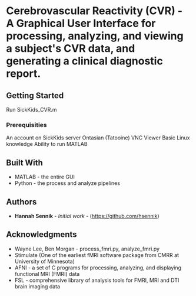 # Cerebrovascular Reactivity (CVR) - A Graphical User Interface for processing, analyzing, and viewing a subject's CVR data, and generating a clinical diagnostic report.

## Getting Started

Run SickKids_CVR.m

### Prerequisities

An account on SickKids server Ontasian (Tatooine)
VNC Viewer
Basic Linux knowledge
Ability to run MATLAB 

## Built With

* MATLAB - the entire GUI
* Python - the process and analyze pipelines

## Authors

* **Hannah Sennik** - *Initial work* - (https://github.com/hsennik)

## Acknowledgments

* Wayne Lee, Ben Morgan - process_fmri.py, analyze_fmri.py
* Stimulate (One of the earliest fMRI software package from CMRR at University of Minnesota)
* AFNI - a set of C programs for processing, analyzing, and displaying functional MRI (FMRI) data
* FSL - comprehensive library of analysis tools for FMRI, MRI and DTI brain imaging data
